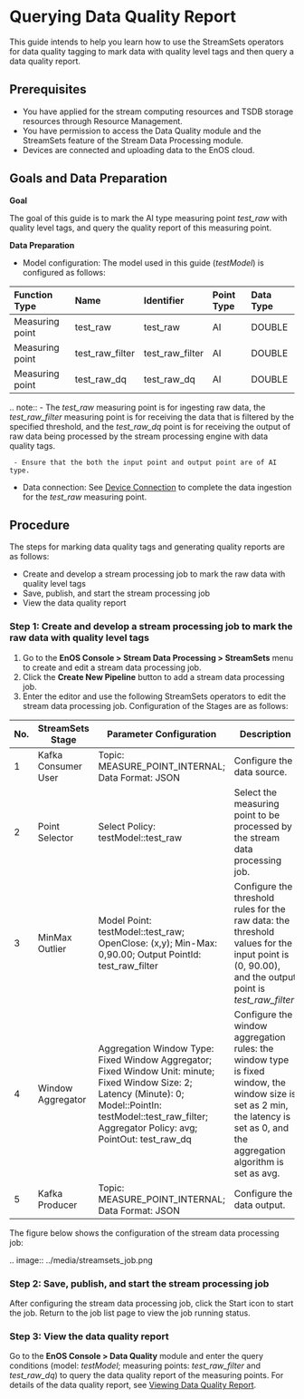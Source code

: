 # Querying Data Quality Report
This guide intends to help you learn how to use the StreamSets operators for data quality tagging to mark data with quality level tags and then query a data quality report.

## Prerequisites
- You have applied for the stream computing resources and TSDB storage resources through Resource Management.
- You have permission to access the Data Quality module and the StreamSets feature of the Stream Data Processing module.
- Devices are connected and uploading data to the EnOS cloud.

## Goals and Data Preparation
**Goal**

The goal of this guide is to mark the AI type measuring point *test_raw* with quality level tags, and query the quality report of this measuring point.

**Data Preparation**

- Model configuration: The model used in this guide (*testModel*) is configured as follows:

| Function Type | Name | Identifier | Point Type | Data Type |
| :------- | :-------- | :-------- | :------- | :------- |
| Measuring point | test_raw  | test_raw  | AI       | DOUBLE   |
| Measuring point | test_raw_filter | test_raw_filter | AI | DOUBLE |
| Measuring point | test_raw_dq | test_raw_dq | AI       | DOUBLE   |

.. note:: - The *test_raw* measuring point is for ingesting raw data, the *test_raw_filter* measuring point is for receiving the data that is filtered by the specified threshold, and the *test_raw_dq* point is for receiving the output of raw data being processed by the stream processing engine with data quality tags.

     - Ensure that the both the input point and output point are of AI type.


- Data connection: See [Device Connection](/docs/device-connection/en/latest/quickstart/gettingstarted_device_connection.html) to complete the data ingestion for the *test_raw* measuring point.


## Procedure
The steps for marking data quality tags and generating quality reports are as follows:
- Create and develop a stream processing job to mark the raw data with quality level tags
- Save, publish, and start the stream processing job
- View the data quality report

### Step 1: Create and develop a stream processing job to mark the raw data with quality level tags
1. Go to the **EnOS Console > Stream Data Processing > StreamSets** menu to create and edit a stream data processing job.
2. Click the **Create New Pipeline** button to add a stream data processing job.
3. Enter the editor and use the following StreamSets operators to edit the stream data processing job. Configuration of the Stages are as follows:

No.|StreamSets Stage|Parameter Configuration|Description 
---|---|---|---
1	 | Kafka Consumer User | Topic: MEASURE_POINT_INTERNAL; Data Format: JSON |Configure the data source.
2	 | Point Selector | Select Policy: testModel::test_raw|Select the measuring point to be processed by the stream data processing job.
3	 | MinMax Outlier | Model Point: testModel::test_raw; OpenClose: (x,y); Min-Max: 0,90.00; Output PointId: test_raw_filter |Configure the threshold rules for the raw data: the threshold values for the input point is (0, 90.00), and the output point is *test_raw_filter*.
4	| Window Aggregator | Aggregation Window Type: Fixed Window Aggregator; Fixed Window Unit: minute; Fixed Window Size: 2; Latency (Minute): 0; Model::PointIn: testModel::test_raw_filter; Aggregator Policy: avg; PointOut: test_raw_dq |Configure the window aggregation rules: the window type is fixed window, the window size is set as 2 min, the latency is set as 0, and the aggregation algorithm is set as avg.
5	 | Kafka Producer |Topic: MEASURE_POINT_INTERNAL; Data Format: JSON  |Configure the data output.

The figure below shows the configuration of the stream data processing job:

.. image:: ../media/streamsets_job.png

### Step 2: Save, publish, and start the stream processing job

After configuring the stream data processing job, click the Start icon to start the job. Return to the job list page to view the job running status.

### Step 3: View the data quality report
Go to the **EnOS Console > Data Quality** module and enter the query conditions (model: *testModel*; measuring points: *test_raw_filter* and *test_raw_dq*) to query the data quality report of the measuring points. For details of the data quality report, see [Viewing Data Quality Report](../howto/quality/managing_data_quality).

